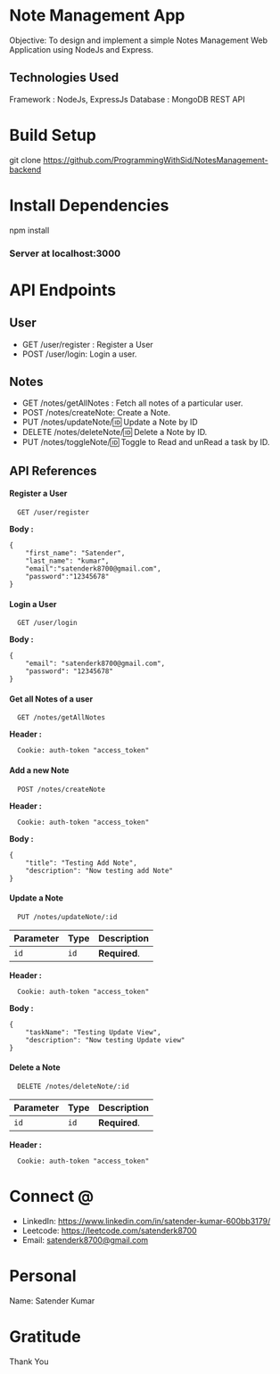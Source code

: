 # Note Management App

Objective: To design and implement a simple Notes Management Web Application using NodeJs and Express.

## Technologies Used
Framework : NodeJs, ExpressJs
Database : MongoDB
REST API

# Build Setup

git clone https://github.com/ProgrammingWithSid/NotesManagement-backend
# Install Dependencies
npm install

### Server at localhost:3000

# API Endpoints

## User
* GET /user/register : Register a User
* POST /user/login: Login a user.


## Notes

* GET /notes/getAllNotes : Fetch all notes of a particular user.
* POST /notes/createNote: Create a Note.
* PUT /notes/updateNote/:id: Update a Note by ID
* DELETE /notes/deleteNote/:id: Delete a Note by ID.
* PUT /notes/toggleNote/:id: Toggle to Read and unRead a task by ID.

## API References

#### Register a User


```http
  GET /user/register
```

**Body :**
```
{
    "first_name": "Satender",
    "last_name": "kumar",
    "email":"satenderk8700@gmail.com",
    "password":"12345678"
}
```

#### Login a User


```http
  GET /user/login
```

**Body :**
```
{
    "email": "satenderk8700@gmail.com",
    "password": "12345678"
}
```

#### Get all Notes of a user

```http
  GET /notes/getAllNotes
```

**Header :** 
```
  Cookie: auth-token "access_token"
```


#### Add a new Note

```http
  POST /notes/createNote
```

**Header :** 
```
  Cookie: auth-token "access_token"
```


**Body :**
```
{
    "title": "Testing Add Note",
    "description": "Now testing add Note"
}
```

#### Update a Note

```http
  PUT /notes/updateNote/:id
```

| Parameter | Type     | Description                       |
| :-------- | :------- | :-------------------------------- |
| `id`      | `id`     | **Required**. |


**Header :** 
```
  Cookie: auth-token "access_token"
```

**Body :**
```
{
    "taskName": "Testing Update View",
    "description": "Now testing Update view"
}
```

#### Delete a Note

```http
  DELETE /notes/deleteNote/:id
```

| Parameter | Type     | Description                       |
| :-------- | :------- | :-------------------------------- |
| `id`      | `id` | **Required**. |

**Header :** 
```
  Cookie: auth-token "access_token"
```


# Connect @
* LinkedIn: https://www.linkedin.com/in/satender-kumar-600bb3179/
* Leetcode: https://leetcode.com/satenderk8700
* Email: satenderk8700@gmail.com   

# Personal
Name: Satender Kumar  

# Gratitude
Thank You
